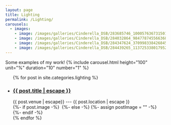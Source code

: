 ```yaml
---
layout: page
title: Lighting
permalink: /Lighting/
carousels:
  - images: 
    - image: /images/galleries/Cinderella_DSB/283685746_1000576367315018_4981594735398417190_n.jpg
    - image: /images/galleries/Cinderella_DSB/284032864_984778745566368_7034794374658458726_n.jpg
    - image: /images/galleries/Cinderella_DSB/284347624_370998338426845_1733981835855929904_n.jpg
    - image: /images/galleries/Cinderella_DSB/284439265_1137253380179528_4731624429043135746_n.jpg
---
```

Some examples of my work!
{% include carousel.html height="100" unit="%" duration="10" number="1" %}


<ul class="post-list">
  {% for post in site.categories.lighting %}
    <li>
        <h3>
          <a class="post-link" href="{{ post.url | relative_url }}">
            {{ post.title | escape }}
          </a>
        </h3>
        <!-- {%- assign date_format = site.minima.date_format | default: "%b %-d, %Y" -%} -->
        <span class="post-meta"><!-- {{ post.date | date: date_format }} --- -->{{ post.venue | escape}} --- {{ post.location | escape }}</span>
        <br />
    {%- if post.image -%}
        <a class="post-link" href="{{ post.url | relative_url }}"><img src="{{- post.image | relative_url -}}" alt="" class="post-image"></a>
    {%- else -%}
        {%- assign postImage = "" -%}
    {%- endif -%}
    </li>
  {% endfor %}
</ul>